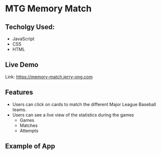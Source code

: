 # MTG Memory Match

## Techolgy Used:
- JavaScript
- CSS
- HTML

## Live Demo

Link: https://memory-match.jerry-ong.com

## Features
- Users can click on cards to match the different Major League Baseball teams.
- Users can see a live view of the statistics during the games
    - Games
    - Matches
    - Attempts


## Example of App



